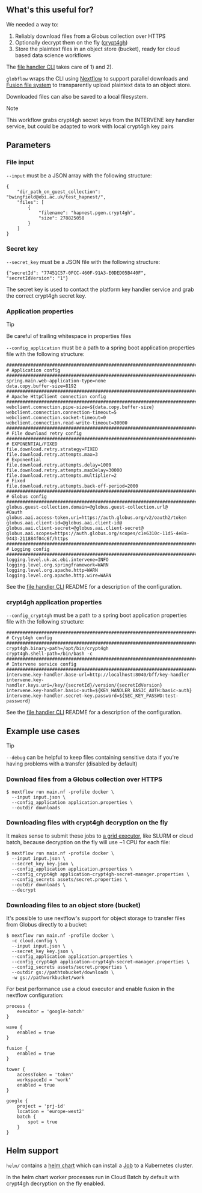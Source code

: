 ## What's this useful for?

We needed a way to:

1) Reliably download files from a Globus collection over HTTPS
2) Optionally decrypt them on the fly ([crypt4gh](https://github.com/EGA-archive/crypt4gh))
3) Store the plaintext files in an object store (bucket), ready for cloud based data science workflows

The [file handler CLI](https://github.com/ebi-gdp/globus-file-handler-cli) takes care of 1) and 2). 

`globflow` wraps the CLI using [Nextflow](https://www.nextflow.io/) to support parallel downloads and [Fusion file system](https://seqera.io/fusion/) to transparently upload plaintext data to an object store. 

Downloaded files can also be saved to a local filesystem. 

> [!NOTE]  
> This workflow grabs crypt4gh secret keys from the INTERVENE key handler service, but could be adapted to work with local crypt4gh key pairs

## Parameters

### File input

`--input` must be a JSON array with the following structure:

```
{
    "dir_path_on_guest_collection": "bwingfield@ebi.ac.uk/test_hapnest/",
    "files": [
        {
            "filename": "hapnest.pgen.crypt4gh",
            "size": 278825058
        }
    ]
}
```

### Secret key

`--secret_key` must be a JSON file with the following structure:

```
{"secretId": "77451C57-0FCC-460F-91A3-E0DED05B440F", "secretIdVersion": "1"}
```

The secret key is used to contact the platform key handler service and grab the correct crypt4gh secret key.

### Application properties 

> [!TIP]
> Be careful of trailing whitespace in properties files

`--config_application` must be a path to a spring boot application properties file with the following structure:

```
#####################################################################################
# Application config
#####################################################################################
spring.main.web-application-type=none
data.copy.buffer-size=8192
#####################################################################################
# Apache HttpClient connection config
#####################################################################################
webclient.connection.pipe-size=${data.copy.buffer-size}
webclient.connection.connection-timeout=5
webclient.connection.socket-timeout=0
webclient.connection.read-write-timeout=30000
#####################################################################################
# File download retry config
#####################################################################################
# EXPONENTIAL/FIXED
file.download.retry.strategy=FIXED
file.download.retry.attempts.max=3
# Exponential
file.download.retry.attempts.delay=1000
file.download.retry.attempts.maxDelay=30000
file.download.retry.attempts.multiplier=2
# Fixed
file.download.retry.attempts.back-off-period=2000
#####################################################################################
# Globus config
#####################################################################################
globus.guest-collection.domain=@globus.guest-collection.url@
#Oauth
globus.aai.access-token.uri=https://auth.globus.org/v2/oauth2/token
globus.aai.client-id=@globus.aai.client-id@
globus.aai.client-secret=@globus.aai.client-secret@
globus.aai.scopes=https://auth.globus.org/scopes/c1e6310c-11d5-4e8a-9443-211884f04c6f/https
#####################################################################################
# Logging config
#####################################################################################
logging.level.uk.ac.ebi.intervene=INFO
logging.level.org.springframework=WARN
logging.level.org.apache.http=WARN
logging.level.org.apache.http.wire=WARN
```

See the [file handler CLI](https://github.com/ebi-gdp/globus-file-handler-cli) README for a description of the configuration. 

### crypt4gh application properties

`--config_crypt4gh` must be a path to a spring boot application properties file with the following structure:

```
#####################################################################################
# Crypt4gh config
#####################################################################################
crypt4gh.binary-path=/opt/bin/crypt4gh
crypt4gh.shell-path=/bin/bash -c
#####################################################################################
# Intervene service config
#####################################################################################
intervene.key-handler.base-url=http://localhost:8040/bff/key-handler
intervene.key-handler.keys.uri=/key/{secretId}/version/{secretIdVersion}
intervene.key-handler.basic-auth=${KEY_HANDLER_BASIC_AUTH:basic-auth}
intervene.key-handler.secret-key.password=${SEC_KEY_PASSWD:test-password}
```

See the [file handler CLI](https://github.com/ebi-gdp/globus-file-handler-cli) README for a description of the configuration. 

## Example use cases

> [!TIP]
> `--debug` can be helpful to keep files containing sensitive data if you're having problems with a transfer (disabled by default)

### Download files from a Globus collection over HTTPS 

```
$ nextflow run main.nf -profile docker \
  --input input.json \
  --config_application application.properties \
  --outdir downloads
```

### Downloading files with crypt4gh decryption on the fly

It makes sense to submit these jobs to [a grid executor](https://www.nextflow.io/docs/latest/executor.html), like SLURM or cloud batch, because decryption on the fly will use ~1 CPU for each file:

```
$ nextflow run main.nf -profile docker \
  --input input.json \
  --secret_key key.json \
  --config_application application.properties \
  --config_crypt4gh application-crypt4gh-secret-manager.properties \
  --config_secrets assets/secret.properties \
  --outdir downloads \
  --decrypt
```

### Downloading files to an object store (bucket) 

It's possible to use nextflow's support for object storage to transfer files from Globus directly to a bucket:

```
$ nextflow run main.nf -profile docker \
  -c cloud.config \
  --input input.json \
  --secret_key key.json \
  --config_application application.properties \
  --config_crypt4gh application-crypt4gh-secret-manager.properties \
  --config_secrets assets/secret.properties \
  --outdir gs://pathtobucket/downloads \
  -w gs://pathworkbucket/work
```

For best performance use a cloud executor and enable fusion in the nextflow configuration:

```
process {
    executor = 'google-batch'
}

wave {
    enabled = true
}

fusion {
    enabled = true
}

tower {
    accessToken = 'token'
    workspaceId = 'work'
    enabled = true
}

google {
    project = 'prj-id'
    location = 'europe-west2'
    batch {
        spot = true
    }
}
```

## Helm support

`helm/` contains a [helm chart](https://helm.sh/docs/topics/charts/) which can install a [Job](https://kubernetes.io/docs/concepts/workloads/controllers/job/) to a Kubernetes cluster. 

In the helm chart worker processes run in Cloud Batch by default with crypt4gh decryption on the fly enabled.
